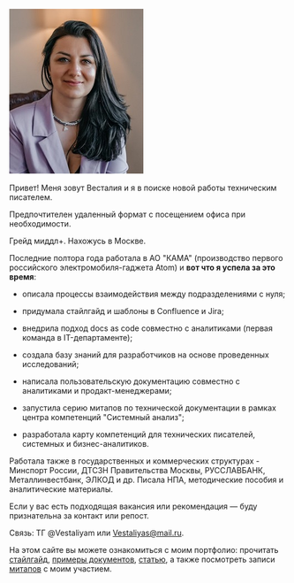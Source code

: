 ![alt text](Весталия-2.jpg)

Привет! 
Меня зовут Весталия и я в поиске новой работы техническим писателем.

Предпочтителен удаленный формат с посещением офиса при необходимости. 

Грейд миддл+.
Нахожусь в Москве.

Последние полтора года работала в АО "КАМА" (производство первого российского электромобиля-гаджета Atom) 
и **вот что я успела за это время**: 

* описала процессы взаимодействия между подразделениями с нуля;

* придумала стайлгайд и шаблоны в Confluence и Jira;

* внедрила подход docs as code совместно с аналитиками (первая команда в IT-департаменте);

* создала базу знаний для разработчиков на основе проведенных исследований;

* написала пользовательскую документацию совместно с аналитиками и продакт-менеджерами; 

* запустила серию митапов по технической документации в рамках центра компетенций "Системный анализ";

* разработала карту компетенций для технических писателей, системных и бизнес-аналитиков.

Работала также в государственных и коммерческих структурах - Минспорт России, ДТСЗН Правительства Москвы, РУССЛАВБАНК, Металлинвестбанк, ЭЛКОД и др. Писала НПА, методические пособия и аналитические материалы.

Если у вас есть подходящая вакансия или рекомендация — буду признательна за контакт или репост.

Связь: ТГ @Vestaliyam или Vestaliyas@mail.ru.

На этом сайте вы можете ознакомиться с моим портфолио: прочитать <a href="https://crazy-techpeace.github.io/Vestaliya_Docs/styleguide/rules-for-docs/">стайлгайд</a>, <a href="https://crazy-techpeace.github.io/Vestaliya_Docs/processes/tikets-in-jira/">примеры документов</a>, <a href="https://crazy-techpeace.github.io/Vestaliya_Docs/iamtechwriter/i-am-tech-writer/">статью</a>, а также посмотреть записи <a href="https://crazy-techpeace.github.io/Vestaliya_Docs/meetup/video/">митапов</a> с моим участием.


